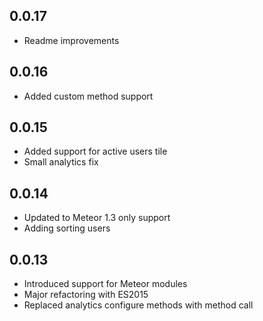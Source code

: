 ## 0.0.17
- Readme improvements

## 0.0.16
- Added custom method support

## 0.0.15
- Added support for active users tile
- Small analytics fix

## 0.0.14
- Updated to Meteor 1.3 only support
- Adding sorting users

## 0.0.13
- Introduced support for Meteor modules
- Major refactoring with ES2015
- Replaced analytics configure methods with method call
